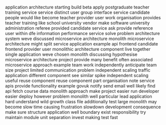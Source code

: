 application architecture starting build beta apply postgraduate teacher training service service distinct user group interface service candidate people would like become teacher provider user work organisation provides teacher training like school university vendor make software university administration referee provided candidate service ask provide reference user within dfe information performance service solve problem architecture system weve discussed microservice architecture monolith microservice architecture might split service application example api frontend candidate frontend provider user monolithic architecture component live together single application weve chosen monolith discussing hypothesise microservice architecture project provide many benefit often associated microservice approach example team work independently anticipate team size project limited communication problem independent scaling traffic application different component see similar spike independent scaling useful reuse component reuse component part organisation note service apis provide functionality example govuk notify send email well likely find api fetch course data monolith approach make project easier run developer easier deploy however problem monolith well particular lead application hard understand wild growth class file additionally test large monolith may become slow time causing frustration slowdown development consequence make sure structure application well boundary exist responsibility try maintain module unit separation invest making test fast
